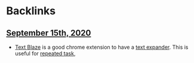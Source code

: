 
# Backlinks
## [September 15th, 2020](<September 15th, 2020.md>)
- [Text Blaze](<Text Blaze.md>) is a good chrome extension to have a [text expander](<text expander.md>). This is useful for [repeated task](<repeated task.md>),


